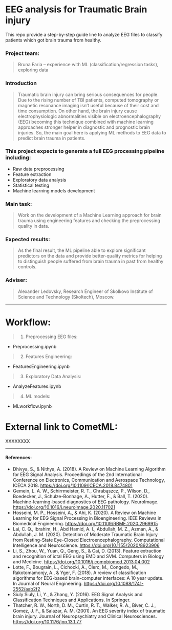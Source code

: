 # EEG analysis for Traumatic Brain injury

This repo provide a step-by-step guide line to analyze EEG files to classify patients which got brain trauma from healthy.

### Project team:

> Bruna Faria – experience with ML (classification/regression tasks), exploring data
> 

### Introduction

> Traumatic brain injury can bring serious consequences for people. Due to the rising number of TBI patients, computed tomography or magnetic resonance imaging isn’t useful because of their cost and time consumption. On other hand, the brain injury cause electrophysiologic abnormalities visible on electroencephalography (EEG) becoming this technique combined with machine learning approaches stronger helper in diagnostic and prognostic brain injuries. So, the main goal here is applying ML methods to EEG data to predict brain trauma in patients.

### This project expects to generate a full EEG processing pipeline including:

- Raw data preprocessing
- Feature extraction
- Exploratory data analysis
- Statistical testing
- Machine learning models development

### Main task:

>	Work on the development of a Machine Learning approach for brain trauma using engineering features and checking the preprocessing quality in data.

### Expected results:

> As the final result, the ML pipeline able to explore significant predictors on the data and provide better-quality metrics for helping to distinguish people suffered from brain trauma in past from healthy controls.

### Adviser:

> Alexander Ledovsky, Research Engineer of Skolkovo Institute of Science and Technology (Skoltech), Moscow.
________________________________________________

# Workflow:

> 1) Preprocessing EEG files:
- Preprocessing.ipynb

> 2) Features Engineering:
- FeaturesEngineering.ipynb

> 3) Exploratory Data Analysis:
- AnalyzeFeatures.ipynb

> 4) ML models:
- MLworkflow.ipynb

# External link to CometML:

XXXXXXXX


________________________________________________

#### References:

- Dhivya, S., & Nithya, A. (2018). A Review on Machine Learning Algorithm for EEG Signal Analysis. Proceedings of the 2nd International Conference on Electronics, Communication and Aerospace Technology, ICECA 2018. https://doi.org/10.1109/ICECA.2018.8474801
- Gemein, L. A. W., Schirrmeister, R. T., Chrabąszcz, P., Wilson, D., Boedecker, J., Schulze-Bonhage, A., Hutter, F., & Ball, T. (2020). Machine-learning-based diagnostics of EEG pathology. NeuroImage. https://doi.org/10.1016/j.neuroimage.2020.117021
- Hosseini, M. P., Hosseini, A., & Ahi, K. (2020). A Review on Machine Learning for EEG Signal Processing in Bioengineering. IEEE Reviews in Biomedical Engineering. https://doi.org/10.1109/RBME.2020.2969915
- Lai, C. Q., Ibrahim, H., Abd Hamid, A. I., Abdullah, M. Z., Azman, A., & Abdullah, J. M. (2020). Detection of Moderate Traumatic Brain Injury from Resting-State Eye-Closed Electroencephalography. Computational Intelligence and Neuroscience. https://doi.org/10.1155/2020/8923906
- Li, S., Zhou, W., Yuan, Q., Geng, S., & Cai, D. (2013). Feature extraction and recognition of ictal EEG using EMD and SVM. Computers in Biology and Medicine. https://doi.org/10.1016/j.compbiomed.2013.04.002
- Lotte, F., Bougrain, L., Cichocki, A., Clerc, M., Congedo, M., Rakotomamonjy, A., & Yger, F. (2018). A review of classification algorithms for EEG-based brain-computer interfaces: A 10 year update. In Journal of Neural Engineering. https://doi.org/10.1088/1741-2552/aab2f2
- Siuly Siuly, Li, Y., & Zhang, Y. (2016). EEG Signal Analysis and Classification Techniques and Applications. In Springer.
- Thatcher, R. W., North, D. M., Curtin, R. T., Walker, R. A., Biver, C. J., Gomez, J. F., & Salazar, A. M. (2001). An EEG severity index of traumatic brain injury. Journal of Neuropsychiatry and Clinical Neurosciences. https://doi.org/10.1176/jnp.13.1.77

